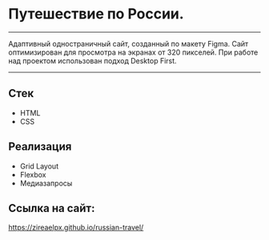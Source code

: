 # Путешествие по России.

---

Адаптивный одностраничный сайт, созданный по макету Figma. Сайт оптимизирован для просмотра на экранах от 320 пикселей.
При работе над проектом использован подход Desktop First.

---

## Стек

- HTML
- CSS

## Реализация

- Grid Layout
- Flexbox
- Медиазапросы


## Ссылка на сайт:
https://zireaelpx.github.io/russian-travel/
